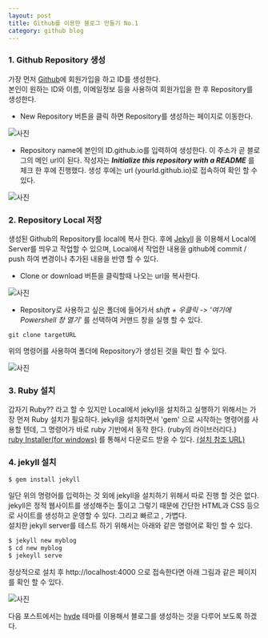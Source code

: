 ```yaml
---
layout: post
title: Github를 이용한 블로그 만들기 No.1
category: github blog
---
```


### 1. Github Repository 생성

가장 먼저  [Github](https://github.com/)에 회원가입을 하고 ID를 생성한다.  
본인이 원하는 ID와 이름, 이메일정보 등을 사용하여 회원가입을 한 후 Repository를 생성한다.   



* New Repository 버튼을 클릭 하면 Repository를 생성하는 페이지로 이동한다.   

![사진](https://bearshub.github.io/assets/img/github/github_blog_1.png)  

  



* Repository name에 본인의 ID.github.io를 입력하여 생성한다.  이  주소가 곧  블로그의  메인 url이 된다. 작성자는  ***Initialize this repository with a README*** 를 체크 한 후에 진행했다.  생성 후에는 url (yourId.github.io)로 접속하여 확인 할 수 있다.   

![사진](https://bearshub.github.io/assets/img/github/github_blog_2.png)  



### 2. Repository Local 저장

생성된 Github의 Repository를 local에 복사 한다. 후에 [Jekyll](https://jekyllrb.com/) 을 이용해서 Local에 Server를 띄우고 작업할 수 있으며, Local에서 작업한 내용을 github에 commit / push 하여 변경이나 추가된 내용을 반영 할 수 있다.   



* Clone or download 버튼을 클릭할때 나오는 url을 복사한다. 

![사진](https://bearshub.github.io/assets/img/github/github_blog_3.png)  




* Repository로 사용하고 싶은 폴더에 들어가서 *shift + 우클릭 ->  '여기에 Powershell 창 열기'* 를 선택하여 커맨드 창을 실행 할 수 있다.   

```github
git clone targetURL
```
위의 명령어를 사용하여 폴더에 Repository가 생성된 것을 확인 할 수 있다. 

![사진](https://bearshub.github.io/assets/img/github/github_blog_5.png)  



### 3. Ruby 설치 

갑자기 Ruby?? 라고 할 수 있지만 Local에서 jekyll을 설치하고 실행하기 위해서는 가장 먼저 Ruby 설치가 필요하다.  jekyll을 설치하면서 'gem' 으로 시작하는 명령어를 사용할 텐데,  그 명령어가 바로 ruby 기반에서 동작 한다.  (ruby의 라이브러리다.)  
[ruby Installer(for windows)](https://rubyinstaller.org/downloads/ ) 를 통해서 다운로드 받을 수 있다.  [(설치 참조 URL)](https://itbellstone.tistory.com/43)  



### 4. jekyll 설치

```ruby
$ gem install jekyll
```

일단 위의 명령어를 입력하는 것 외에 jekyll을 설치하기 위해서 따로 진행 할 것은 없다. jekyll은 정적 웹사이트를 생성해주는 툴이고 그렇기 때문에 간단한 HTML과 CSS 등으로 사이트를 생성하고 운영할 수 있다. 그리고 빠르고 , 가볍다.   
설치한 jekyll server를 테스트 하기 위해서는  아래와 같은 명령어로 확인 할 수 있다. 



```ruby
$ jekyll new myblog
$ cd new myblog
$ jekeyll serve
```



정상적으로 설치 후  http://localhost:4000 으로 접속한다면 아래 그림과 같은 페이지를 확인 할 수 있다. 

![사진](https://bearshub.github.io/assets/img/github/github_blog_4.png)



다음 포스트에서는 [hyde](https://github.com/poole/hyde) 테마를 이용해서 블로그를 생성하는 것을 다루어 보도록 하겠다. 




















































































